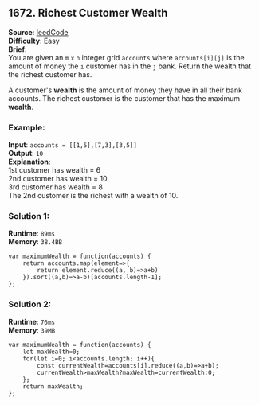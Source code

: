 ## 1672. Richest Customer Wealth

**Source**: [leedCode](https://leetcode.com/problems/richest-customer-wealth/)    
**Difficulty**: Easy   
**Brief**:     
You are given an ``m`` ``x`` ``n`` integer grid ``accounts`` where ``accounts[i][j]`` is the amount of money the ``i`` customer has in the ``j`` bank. Return the wealth that the richest customer has.   
   
A customer's **wealth** is the amount of money they have in all their bank accounts. The richest customer is the customer that has the maximum **wealth**.   

### Example:   
**Input**: ``accounts = [[1,5],[7,3],[3,5]]``    
**Output**: ``10``   
**Explanation**:    
1st customer has wealth = 6   
2nd customer has wealth = 10    
3rd customer has wealth = 8    
The 2nd customer is the richest with a wealth of 10.   



### Solution 1:
**Runtime**: ``89ms``   
**Memory**: ``38.4BB``    
```
var maximumWealth = function(accounts) {
    return accounts.map(element=>{
        return element.reduce((a, b)=>a+b)
    }).sort((a,b)=>a-b)[accounts.length-1];
};
```


### Solution 2:   
**Runtime**: ``76ms``   
**Memory**: ``39MB``   
```
var maximumWealth = function(accounts) {
    let maxWealth=0;
    for(let i=0; i<accounts.length; i++){
        const currentWealth=accounts[i].reduce((a,b)=>a+b);
        currentWealth>maxWealth?maxWealth=currentWealth:0;
    };
    return maxWealth;
};
```
